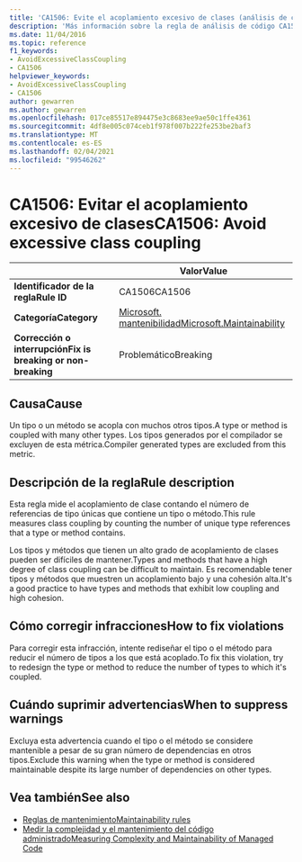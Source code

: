 ```yaml
---
title: 'CA1506: Evite el acoplamiento excesivo de clases (análisis de código)'
description: 'Más información sobre la regla de análisis de código CA1506: Evite el acoplamiento excesivo de clases'
ms.date: 11/04/2016
ms.topic: reference
f1_keywords:
- AvoidExcessiveClassCoupling
- CA1506
helpviewer_keywords:
- AvoidExcessiveClassCoupling
- CA1506
author: gewarren
ms.author: gewarren
ms.openlocfilehash: 017ce85517e894475e3c8683ee9ae50c1ffe4361
ms.sourcegitcommit: 4df8e005c074ceb1f978f007b222fe253be2baf3
ms.translationtype: MT
ms.contentlocale: es-ES
ms.lasthandoff: 02/04/2021
ms.locfileid: "99546262"
---
```

# <a name="ca1506-avoid-excessive-class-coupling"></a><span data-ttu-id="6cad6-103">CA1506: Evitar el acoplamiento excesivo de clases</span><span class="sxs-lookup"><span data-stu-id="6cad6-103">CA1506: Avoid excessive class coupling</span></span>

| | <span data-ttu-id="6cad6-104">Valor</span><span class="sxs-lookup"><span data-stu-id="6cad6-104">Value</span></span> |
|-|-|
| <span data-ttu-id="6cad6-105">**Identificador de la regla**</span><span class="sxs-lookup"><span data-stu-id="6cad6-105">**Rule ID**</span></span> |<span data-ttu-id="6cad6-106">CA1506</span><span class="sxs-lookup"><span data-stu-id="6cad6-106">CA1506</span></span>|
| <span data-ttu-id="6cad6-107">**Categoría**</span><span class="sxs-lookup"><span data-stu-id="6cad6-107">**Category**</span></span> |[<span data-ttu-id="6cad6-108">Microsoft. mantenibilidad</span><span class="sxs-lookup"><span data-stu-id="6cad6-108">Microsoft.Maintainability</span></span>](maintainability-warnings.md)|
| <span data-ttu-id="6cad6-109">**Corrección o interrupción**</span><span class="sxs-lookup"><span data-stu-id="6cad6-109">**Fix is breaking or non-breaking**</span></span> |<span data-ttu-id="6cad6-110">Problemático</span><span class="sxs-lookup"><span data-stu-id="6cad6-110">Breaking</span></span>|

## <a name="cause"></a><span data-ttu-id="6cad6-111">Causa</span><span class="sxs-lookup"><span data-stu-id="6cad6-111">Cause</span></span>

<span data-ttu-id="6cad6-112">Un tipo o un método se acopla con muchos otros tipos.</span><span class="sxs-lookup"><span data-stu-id="6cad6-112">A type or method is coupled with many other types.</span></span> <span data-ttu-id="6cad6-113">Los tipos generados por el compilador se excluyen de esta métrica.</span><span class="sxs-lookup"><span data-stu-id="6cad6-113">Compiler generated types are excluded from this metric.</span></span>

## <a name="rule-description"></a><span data-ttu-id="6cad6-114">Descripción de la regla</span><span class="sxs-lookup"><span data-stu-id="6cad6-114">Rule description</span></span>

<span data-ttu-id="6cad6-115">Esta regla mide el acoplamiento de clase contando el número de referencias de tipo únicas que contiene un tipo o método.</span><span class="sxs-lookup"><span data-stu-id="6cad6-115">This rule measures class coupling by counting the number of unique type references that a type or method contains.</span></span>

<span data-ttu-id="6cad6-116">Los tipos y métodos que tienen un alto grado de acoplamiento de clases pueden ser difíciles de mantener.</span><span class="sxs-lookup"><span data-stu-id="6cad6-116">Types and methods that have a high degree of class coupling can be difficult to maintain.</span></span> <span data-ttu-id="6cad6-117">Es recomendable tener tipos y métodos que muestren un acoplamiento bajo y una cohesión alta.</span><span class="sxs-lookup"><span data-stu-id="6cad6-117">It's a good practice to have types and methods that exhibit low coupling and high cohesion.</span></span>

## <a name="how-to-fix-violations"></a><span data-ttu-id="6cad6-118">Cómo corregir infracciones</span><span class="sxs-lookup"><span data-stu-id="6cad6-118">How to fix violations</span></span>

<span data-ttu-id="6cad6-119">Para corregir esta infracción, intente rediseñar el tipo o el método para reducir el número de tipos a los que está acoplado.</span><span class="sxs-lookup"><span data-stu-id="6cad6-119">To fix this violation, try to redesign the type or method to reduce the number of types to which it's coupled.</span></span>

## <a name="when-to-suppress-warnings"></a><span data-ttu-id="6cad6-120">Cuándo suprimir advertencias</span><span class="sxs-lookup"><span data-stu-id="6cad6-120">When to suppress warnings</span></span>

<span data-ttu-id="6cad6-121">Excluya esta advertencia cuando el tipo o el método se considere mantenible a pesar de su gran número de dependencias en otros tipos.</span><span class="sxs-lookup"><span data-stu-id="6cad6-121">Exclude this warning when the type or method is considered maintainable despite its large number of dependencies on other types.</span></span>

## <a name="see-also"></a><span data-ttu-id="6cad6-122">Vea también</span><span class="sxs-lookup"><span data-stu-id="6cad6-122">See also</span></span>

- [<span data-ttu-id="6cad6-123">Reglas de mantenimiento</span><span class="sxs-lookup"><span data-stu-id="6cad6-123">Maintainability rules</span></span>](maintainability-warnings.md)
- [<span data-ttu-id="6cad6-124">Medir la complejidad y el mantenimiento del código administrado</span><span class="sxs-lookup"><span data-stu-id="6cad6-124">Measuring Complexity and Maintainability of Managed Code</span></span>](/visualstudio/code-quality/code-metrics-values)
